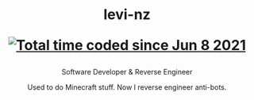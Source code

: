 <h1 align="center">
  levi-nz
  
  <a href="https://wakatime.com/@9a9d9bfd-df42-45cc-a427-77a6f9a76f70"><img src="https://wakatime.com/badge/user/9a9d9bfd-df42-45cc-a427-77a6f9a76f70.svg" alt="Total time coded since Jun 8 2021" /></a>
</h1>

<p align="center">
  Software Developer & Reverse Engineer
</p>

<p align="center">
Used to do Minecraft stuff. Now I reverse engineer anti-bots.
</p>

